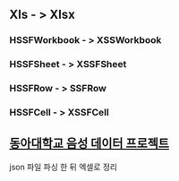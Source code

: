 
## Xls   - >  Xlsx

### HSSFWorkbook - > XSSWorkbook
### HSSFSheet - > XSSFSheet
### HSSFRow - > SSFRow
### HSSFCell - > XSSFCell


## [동아대학교 음성 데이터 프로젝트](src/main/java/donga)

json 파일 파싱 한 뒤 엑셀로 정리